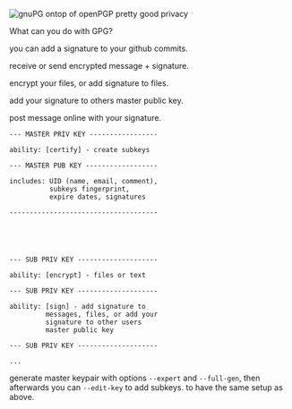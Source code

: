 
![gnuPG ontop of openPGP pretty good privacy](https://i.imgur.com/Vma72N0.png)

What can you do with GPG?

you can add a signature to your github commits.

receive or send encrypted message + signature.

encrypt your files, or add signature to files.

add your signature to others master public key.

post message online with your signature.



```
--- MASTER PRIV KEY ----------------- 

ability: [certify] - create subkeys 
                                      
--- MASTER PUB KEY ------------------ 
                                      
includes: UID (name, email, comment),  
          subkeys fingerprint,       
          expire dates, signatures     
                                      
------------------------------------- 





--- SUB PRIV KEY --------------------

ability: [encrypt] - files or text

--- SUB PRIV KEY --------------------

ability: [sign] - add signature to
         messages, files, or add your
         signature to other users
         master public key

--- SUB PRIV KEY --------------------

...

```

generate master keypair with options `--expert` and `--full-gen`, then
afterwards you can `--edit-key` to add subkeys. to have the same setup
as above.

